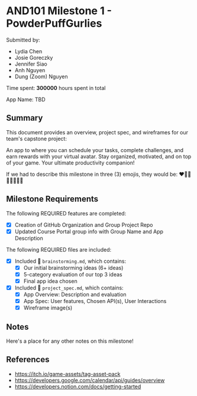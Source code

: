 <!-- (This is a comment) INSTRUCTIONS: Go through this page and fill out any **bolded** entries with their correct values.-->

# AND101 Milestone 1 - **PowderPuffGurlies**

Submitted by:
- Lydia Chen
- Josie Goreczky
- Jennifer Siao 
- Anh Nguyen
- Dung (Zoom) Nguyen

Time spent: **300000** hours spent in total

App Name: TBD

## Summary

This document provides an overview, project spec, and wireframes for our team's capstone project: 

An app to where you can schedule your tasks, complete challenges, and earn rewards with your virtual avatar. Stay organized, motivated, and on top of your game. Your ultimate productivity companion!

If we had to describe this milestone in three (3) emojis, they would be: **♥️🧙‍♀️🧜‍♀️🧑‍🚀🎲**

## Milestone Requirements

<!-- Please be sure to change the [ ] to [x] for any features you completed.  If a feature is not checked [x], you might miss the points for that item! -->

The following REQUIRED features are completed:

- [x] Creation of GitHub Organization and Group Project Repo
- [x] Updated Course Portal group info with Group Name and App Description

The following REQUIRED files are included:

- [X] Included 📄 `brainstorming.md`, which contains:
  - [X] Our initial brainstorming ideas (6+ ideas)
  - [X] 5-category evaluation of our top 3 ideas
  - [X] Final app idea chosen
- [X] Included 📄 `project_spec.md`, which contains:
  - [X] App Overview: Description and evaluation
  - [X] App Spec: User features, Chosen API(s), User Interactions
  - [X] Wireframe image(s)

## Notes

Here's a place for any other notes on this milestone!

## References
- https://itch.io/game-assets/tag-asset-pack
- https://developers.google.com/calendar/api/guides/overview
- https://developers.notion.com/docs/getting-started
